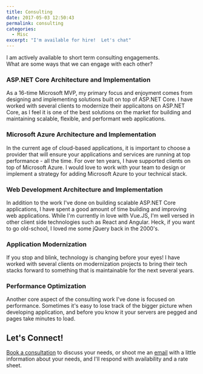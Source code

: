 ```yaml
---
title: Consulting
date: 2017-05-03 12:50:43
permalink: consulting
categories:
  - Misc
excerpt: "I'm available for hire!  Let's chat"
---
```


I am actively available to short term consulting engagements.  
What are some ways that we can engage with each other?

### ASP.NET Core Architecture and Implementation

As a 16-time Microsoft MVP, my primary focus and enjoyment comes from designing and implementing solutions built on top of ASP.NET Core. I have worked with several clients to modernize their applicaitons on ASP.NET Core, as I feel it is one of the best solutions on the market for building and maintaining scalable, flexible, and performant web applications.

### Microsoft Azure Architecture and Implementation

In the current age of cloud-based applications, it is important to choose a provider that will ensure your applications and services are running at top performance - all the time. For over ten years, I have supported clients on top of Microsoft Azure. I would love to work with your team to design or implement a strategy for adding Microsoft Azure to your technical stack.

### Web Development Architecture and Implementation

In addition to the work I've done on building scalable ASP.NET Core applications, I have spent a good amount of time building and improving web applications. While I'm currently in love with Vue.JS, I'm well versed in other client side technologies such as React and Angular. Heck, if you want to go old-school, I loved me some jQuery back in the 2000's.

### Application Modernization

If you stop and blink, technology is changing before your eyes! I have worked with several clients on modernization projects to bring their tech stacks forward to something that is maintainable for the next several years.

### Performance Optimization

Another core aspect of the consulting work I've done is focused on performance. Sometimes it's easy to lose track of the bigger picture when developing application, and before you know it your servers are pegged and pages take minutes to load.

## Let's Connect!

[Book a consultation](https://app.onecal.io/b/kevin-griffin/chat) to discuss your needs, or shoot me an [email](mailto:connect@consultwithgriff.com) with a little information about your needs, and I'll respond with availability and a rate sheet.
